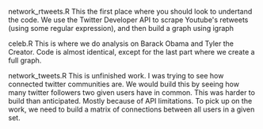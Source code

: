 network_rtweets.R 
  This the first place where you should look to undertand the code. We use the Twitter Developer API to scrape 
  Youtube's retweets (using some regular expression), and then build a graph using igraph 
  
celeb.R
  This is where we do analysis on Barack Obama and Tyler the Creator. Code is almost identical, except for the 
  last part where we create a full graph. 

network_tweets.R
  This is unfinished work. I was trying to see how connected twitter communities are. We would build this by seeing 
  how many twitter followers two given users have in common. This was harder to build than anticipated. Mostly because 
  of API limitations. To pick up on the work, we need to build a matrix of connections between all users in a given 
  set. 
